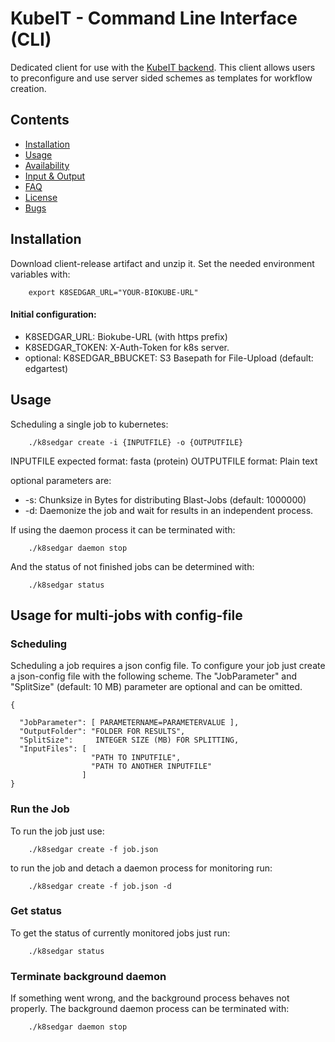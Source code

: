 # KubeIT - Command Line Interface (CLI)

Dedicated client for use with the [KubeIT backend](https://github.com/KubeITerator/KubeIT). 
This client allows users to preconfigure and use server sided schemes as templates for workflow creation.

## Contents
- [Installation](#installation)
- [Usage](#features)
- [Availability](#availability)
- [Input & Output](#input-output)
- [FAQ](#faq)
- [License](#license)
- [Bugs](#bugs)


## Installation

Download client-release artifact and unzip it.
Set the needed environment variables with:
```
    export K8SEDGAR_URL="YOUR-BIOKUBE-URL"
```
#### Initial configuration:

- K8SEDGAR_URL: Biokube-URL (with https prefix)
- K8SEDGAR_TOKEN: X-Auth-Token for k8s server.
- optional: K8SEDGAR_BBUCKET: S3 Basepath for File-Upload (default: edgartest)


## Usage

Scheduling a single job to kubernetes:

```
    ./k8sedgar create -i {INPUTFILE} -o {OUTPUTFILE}
```

INPUTFILE expected format: fasta (protein)
OUTPUTFILE format: Plain text

optional parameters are:

- -s: Chunksize in Bytes for distributing Blast-Jobs (default: 1000000)
- -d: Daemonize the job and wait for results in an independent process.

If using the daemon process it can be terminated with:

```
    ./k8sedgar daemon stop
```

And the status of not finished jobs can be determined with:

```
    ./k8sedgar status
```





## Usage for multi-jobs with config-file

### Scheduling
Scheduling a job requires a json config file. To configure your job just create a json-config
file with the following scheme. The "JobParameter" and "SplitSize" (default: 10 MB) parameter are optional and can be
omitted.

```
{

  "JobParameter": [ PARAMETERNAME=PARAMETERVALUE ],
  "OutputFolder": "FOLDER FOR RESULTS",
  "SplitSize":     INTEGER SIZE (MB) FOR SPLITTING,
  "InputFiles": [
                  "PATH TO INPUTFILE",
                  "PATH TO ANOTHER INPUTFILE"
                ]
}
```

### Run the Job

To run the job just use:
```
    ./k8sedgar create -f job.json
```

to run the job and detach a daemon process for monitoring run:

```
    ./k8sedgar create -f job.json -d
```

### Get status

To get the status of currently monitored jobs just run:
```
    ./k8sedgar status
```

### Terminate background daemon

If something went wrong, and the background process behaves not properly.
The background daemon process can be terminated with:

```
    ./k8sedgar daemon stop
```


    
